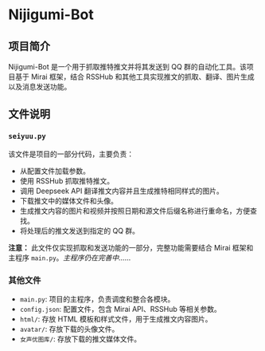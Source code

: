 # Nijigumi-Bot

## 项目简介

Nijigumi-Bot 是一个用于抓取推特推文并将其发送到 QQ 群的自动化工具。该项目基于 Mirai 框架，结合 RSSHub 和其他工具实现推文的抓取、翻译、图片生成以及消息发送功能。

## 文件说明

### `seiyuu.py`

该文件是项目的一部分代码，主要负责：

- 从配置文件加载参数。
- 使用 RSSHub 抓取推特推文。
- 调用 Deepseek API 翻译推文内容并且生成推特相同样式的图片。
- 下载推文中的媒体文件和头像。
- 生成推文内容的图片和视频并按照日期和源文件后缀名称进行重命名，方便查找。
- 将处理后的推文发送到指定的 QQ 群。

**注意：** 此文件仅实现抓取和发送功能的一部分，完整功能需要结合 Mirai 框架和主程序 `main.py`。*主程序仍在完善中……*

### 其他文件

- `main.py`: 项目的主程序，负责调度和整合各模块。
- `config.json`: 配置文件，包含 Mirai API、RSSHub 等相关参数。
- `html/`: 存放 HTML 模板和样式文件，用于生成推文内容图片。
- `avatar/`: 存放下载的头像文件。
- `女声优图库/`: 存放下载的推文媒体文件。

